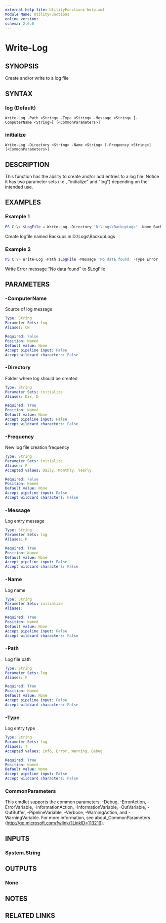 ```yaml
---
external help file: UtilityFunctions-help.xml
Module Name: UtilityFunctions
online version:
schema: 2.0.0
---
```


# Write-Log

## SYNOPSIS
Create and/or write to a log file

## SYNTAX

### log (Default)
```
Write-Log -Path <String> -Type <String> -Message <String> [-ComputerName <String>] [<CommonParameters>]
```

### initialize
```
Write-Log -Directory <String> -Name <String> [-Frequency <String>] [<CommonParameters>]
```

## DESCRIPTION
This function has the ability to create and/or add entries to a log file. Notice it has two parameter sets (i.e., "initialize" and "log") depending on the intended use.

## EXAMPLES

### Example 1
```powershell
PS C:\> $LogFile = Write-Log -Directory "D:\Logs\BackupLogs" -Name Backups
```

Create logfile named Backups in D:\Logs\BackupLogs

### Example 2
```powershell
PS C:\> Write-Log -Path $LogFile -Message 'No data found' -Type Error
```

Write Error message "No data found" to $LogFile

## PARAMETERS

### -ComputerName
Source of log message

```yaml
Type: String
Parameter Sets: log
Aliases: CN

Required: False
Position: Named
Default value: None
Accept pipeline input: False
Accept wildcard characters: False
```

### -Directory
Folder where log should be created

```yaml
Type: String
Parameter Sets: initialize
Aliases: Dir, D

Required: True
Position: Named
Default value: None
Accept pipeline input: False
Accept wildcard characters: False
```

### -Frequency
New log file creation frequency

```yaml
Type: String
Parameter Sets: initialize
Aliases: F
Accepted values: Daily, Monthly, Yearly

Required: False
Position: Named
Default value: None
Accept pipeline input: False
Accept wildcard characters: False
```

### -Message
Log entry message

```yaml
Type: String
Parameter Sets: log
Aliases: M

Required: True
Position: Named
Default value: None
Accept pipeline input: False
Accept wildcard characters: False
```

### -Name
Log name

```yaml
Type: String
Parameter Sets: initialize
Aliases:

Required: True
Position: Named
Default value: None
Accept pipeline input: False
Accept wildcard characters: False
```

### -Path
Log file path

```yaml
Type: String
Parameter Sets: log
Aliases: P

Required: True
Position: Named
Default value: None
Accept pipeline input: False
Accept wildcard characters: False
```

### -Type
Log entry type

```yaml
Type: String
Parameter Sets: log
Aliases: T
Accepted values: Info, Error, Warning, Debug

Required: True
Position: Named
Default value: None
Accept pipeline input: False
Accept wildcard characters: False
```

### CommonParameters
This cmdlet supports the common parameters: -Debug, -ErrorAction, -ErrorVariable, -InformationAction, -InformationVariable, -OutVariable, -OutBuffer, -PipelineVariable, -Verbose, -WarningAction, and -WarningVariable.
For more information, see about_CommonParameters (http://go.microsoft.com/fwlink/?LinkID=113216).

## INPUTS

### System.String

## OUTPUTS

### None

## NOTES

## RELATED LINKS
